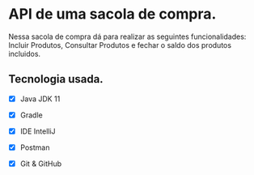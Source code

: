 <h1>
API de uma sacola de compra.
</h1>

<p>
 Nessa sacola de compra dá para realizar as seguintes funcionalidades: Incluir Produtos, Consultar Produtos 
e fechar o saldo dos produtos incluidos.  
</p>

<h2>
Tecnologia usada.	
</h2>

- [x] Java JDK 11
- [x] Gradle
- [x] IDE IntelliJ
- [x] Postman
- [x] Git & GitHub


